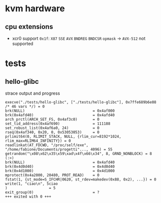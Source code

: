 # kvm hardware

## cpu extensions

- xcr0 support `0x1f`: `X87` `SSE` `AVX` `BNDREG` `BNDCSR` `opmask` -> `AVX-512` not supported

# tests

## hello-glibc

strace output and progress
```
execve("./tests/hello-glibc", ["./tests/hello-glibc"], 0x7ffe689b6e08 /* 46 vars */) = 0
brk(NULL)                               = 0x4af000
brk(0x4afd40)                           = 0x4afd40
arch_prctl(ARCH_SET_FS, 0x4af3c0)       = 0
set_tid_address(0x4af690)               = 111188
set_robust_list(0x4af6a0, 24)           = 0
rseq(0x4af340, 0x20, 0, 0x53053053)     = 0
prlimit64(0, RLIMIT_STACK, NULL, {rlim_cur=8192*1024, rlim_max=RLIM64_INFINITY}) = 0
readlinkat(AT_FDCWD, "/proc/self/exe", "/home/fabione/Documents/progetti"..., 4096) = 55
getrandom("\x08\x62\x35\x59\xad\x4f\x66\x34", 8, GRND_NONBLOCK) = 8 (:>)
brk(NULL)                               = 0x4afd40
brk(0x4d0d40)                           = 0x4d0d40
brk(0x4d1000)                           = 0x4d1000
mprotect(0x4a2000, 20480, PROT_READ)    = 0
fstat(1, {st_mode=S_IFCHR|0620, st_rdev=makedev(0x88, 0x2), ...}) = 0
write(1, "ciao\n", 5ciao
)                   = 5
exit_group(0)                           = ?
+++ exited with 0 +++
```